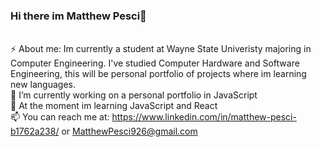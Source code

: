 ### Hi there im Matthew Pesci👋

<br>⚡ About me: Im currently a student at Wayne State Univeristy majoring in Computer Engineering. I've studied Computer Hardware and Software Engineering, this will be personal portfolio of projects where im learning new languages.
<br>🔭 I’m currently working on a personal portfolio in JavaScript
<br>🌱 At the moment im learning JavaScript and React
<br>📫 You can reach me at: https://www.linkedin.com/in/matthew-pesci-b1762a238/ or MatthewPesci926@gmail.com
<br>
<br>
<br>

<!--
**MatthewPesci/MatthewPesci** is a ✨ _special_ ✨ repository because its `README.md` (this file) appears on your GitHub profile.

Here are some ideas to get you started:

- 🔭 I’m currently working on ...
- 🌱 I’m currently learning ...
- 👯 I’m looking to collaborate on ...
- 🤔 I’m looking for help with ...
- 💬 Ask me about ...
- 📫 How to reach me: ...
- 😄 Pronouns: ...
- ⚡ Fun fact: ...
-->
